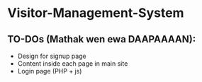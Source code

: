 # Visitor-Management-System

## TO-DOs (Mathak wen ewa DAAPAAAAN):
* Design for signup page
* Content inside each page in main site
* Login page (PHP + js)
